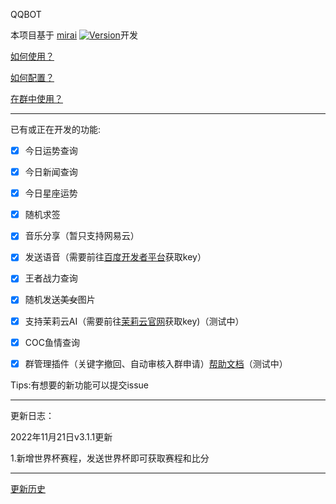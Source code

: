 QQBOT

本项目基于 [mirai](https://github.com/mamoe/mirai) [![Version](https://img.shields.io/badge/version-2.13.0-green)](https://github.com/mamoe/mirai/releases/tag/v2.13.0)开发

[如何使用？](https://github.com/mamoe/mirai/blob/dev/mirai-console/docs/ConfiguringProjects.md)

[如何配置？](https://github.com/duan649953543/Qbot/blob/main/CONFIG.md)

[在群中使用？](https://www.miraiqbot.xyz)

---

已有或正在开发的功能:

- [x] 今日运势查询

- [x] 今日新闻查询

- [x] 今日星座运势

- [x] 随机求签

- [x] 音乐分享（暂只支持网易云）

- [x] 发送语音（需要前往[百度开发者平台](https://ai.baidu.com/tech/speech)获取key）

- [x] 王者战力查询

- [x] 随机发送~~美女~~图片

- [x] 支持茉莉云AI（需要前往[茉莉云官网](https://mlyai.com/)获取key)（测试中）

- [x] COC鱼情查询

- [x] 群管理插件（关键字撤回、自动审核入群申请）[帮助文档](https://www.miraiqbot.xyz)（测试中）

Tips:有想要的新功能可以提交issue

---

更新日志：

2022年11月21日v3.1.1更新

1.新增世界杯赛程，发送世界杯即可获取赛程和比分

---
[更新历史](https://github.com/duan649953543/Qbot/blob/main/UPDATE.md)
